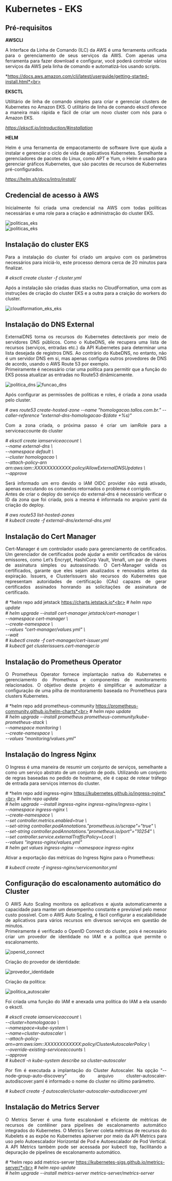 # Kubernetes - EKS

## Pré-requisitos

**AWSCLI**
<p style='text-align: justify;'>A Interface da Linha de Comando (ILC) da AWS é uma ferramenta unificada para o gerenciamento de seus serviços da AWS. Com apenas uma ferramenta para fazer download e configurar, você poderá controlar vários serviços da AWS pela linha de comando e automatizá-los usando scripts.<p>

*https://docs.aws.amazon.com/cli/latest/userguide/getting-started-install.html*<br>

**EKSCTL**
<p style='text-align: justify;'>Utilitário de linha de comando simples para criar e gerenciar clusters de Kubernetes no Amazon EKS. O utilitário de linha de comando eksctl oferece a maneira mais rápida e fácil de criar um novo cluster com nós para o Amazon EKS.<p>

*https://eksctl.io/introduction/#installation*

**HELM**
<p style='text-align: justify;'>Helm é uma ferramenta de empacotamento de software livre que ajuda a instalar e gerenciar o ciclo de vida de aplicativos Kubernetes. Semelhante a gerenciadores de pacotes do Linux, como APT e Yum, o Helm é usado para gerenciar gráficos Kubernetes, que são pacotes de recursos de Kubernetes pré-configurados.<p>

*https://helm.sh/docs/intro/install/*

## Credencial de acesso à AWS

<p style='text-align: justify;'>Inicialmente foi criada uma credencial na AWS com todas políticas necessárias e uma role para a criação e administração do cluster EKS.<p>

![politicas_eks](./prints/politicas_eks.png "Políticas EKS")<br>
![politicas_eks](./prints/amazoneksrole.png "Políticas EKS")

## Instalação do cluster EKS

<p style='text-align: justify;'>Para a instalação do cluster foi criado um arquivo com os parâmetros necessários para iniciá-lo, este processo demora cerca de 20 minutos para finalizar.<p>

\# *eksctl create cluster -f cluster.yml*<br>

<p style='text-align: justify;'>Após a instalação são criadas duas stacks no CloudFormation, uma com as instruções de criação do cluster EKS e a outra para a craição do workers do cluster.<p>

![cloudformation_eks_eks](./prints/cloudformation_eks_stacks.png "CloudFormation EKS Stacks")

## Instalação do DNS External

<p style='text-align: justify;'>ExternalDNS torna os recursos do Kubernetes detectáveis ​​por meio de servidores DNS públicos. Como o KubeDNS, ele recupera uma lista de recursos (serviços, entradas etc.) da API Kubernetes para determinar uma lista desejada de registros DNS. Ao contrário do KubeDNS, no entanto, não é um servidor DNS em si, mas apenas configura outros provedores de DNS de acordo, usando o AWS Route 53 por exemplo.<br>Primeiramente é necessário criar uma política para permitir que a função do EKS possa atualizar as entradas no Route53 dinâmicamente.<p>

![politica_dns](./prints/potilica_dns.png "Política DNS")
![funcao_dns](./prints/funcao_dns.png "Função DNS")

<p style='text-align: justify;'>Após configurar as permissões de políticas e roles, é criada a zona usada pelo cluster.<p>

\# *aws route53 create-hosted-zone --name "homologacao.tallos.com.br." --caller-reference "external-dns-homologacao-$(date +%s)"*

<p style='text-align: justify;'>Com a zona criada, o próxima passo é criar um iamRole para a serviceaccounte do cluster<p>

\# *eksctl create iamserviceaccount \\<br>
--name external-dns \\<br>
--namespace default \\<br>
--cluster homologacao \\<br>
--attach-policy-arn arn:aws:iam::XXXXXXXXXXXX:policy/AllowExternalDNSUpdates \\<br>
--approve*

<p style='text-align: justify;'>Será informado um erro devido o IAM OIDC provider não está ativado, apenas executando os comandos retornados o problema é corrigido.<br>
Antes de criar o deploy do serviço do external-dns é necessário verificar o ID da zona que foi criada, pois a mesma é informada no arquivo yaml da criação do deploy.<p>

\# *aws route53 list-hosted-zones*<br>
\# *kubectl create -f external-dns/external-dns.yml*

## Instalação do Cert Manager

<p style='text-align: justify;'>Cert-Manager é um controlador usado para gerenciamento de certificados. Um gerenciador de certificados pode ajudar a emitir certificados de vários emissores, como Let’s Encrypt, HashiCorp Vault, Venafi, um par de chaves de assinatura simples ou autoassinado. O Cert-Manager valida os certificados, garante que eles sejam atualizados e renovados antes da expiração. Issuers, e ClusterIssuers são recursos do Kubernetes que representam autoridades de certificação (CAs) capazes de gerar certificados assinados honrando as solicitações de assinatura de certificado.<p>

\# *helm repo add jetstack https://charts.jetstack.io*<br>
\# *helm repo update*<br>
\# *helm upgrade --install cert-manager jetstack/cert-manager \\<br>
--namespace cert-manager \\<br>
--create-namespace \\<br>
--values "cert-manager/values.yml" \\<br>
--wait*<br>
\# *kubectl create -f cert-manager/cert-issuer.yml*<br>
\# *kubectl get clusterissuers.cert-manager.io*

## Instalação do Prometheus Operator

<p style='text-align: justify;'>O Prometheus Operator fornece implantação nativa do Kubernetes e gerenciamento do Prometheus e componentes de monitoramento relacionados. O objetivo deste projeto é simplificar e automatizar a configuração de uma pilha de monitoramento baseada no Prometheus para clusters Kubernetes.<p>

\# *helm repo add prometheus-community https://prometheus-community.github.io/helm-charts*<br>
\# *helm repo update*<br>
\# *helm upgrade --install prometheus prometheus-community/kube-prometheus-stack \\<br>
--namespace monitoring \\<br>
--create-namespace \\<br>
--values "monitoring/values.yml"*

## Instalação do Ingress Nginx

<p style='text-align: justify;'>O Ingress é uma maneira de resumir um conjunto de serviços, semelhante a como um serviço abstrato de um conjunto de pods. Utilizando um conjunto de regras baseadas no pedido de hostname, ele é capaz de rotear tráfego de entrada para serviços internos do cluster.<p>

\# *helm repo add ingress-nginx https://kubernetes.github.io/ingress-nginx*<br>
\# *helm repo update*<br>
\# *helm upgrade --install ingress-nginx ingress-nginx/ingress-nginx \\<br>
--namespace ingress-nginx \\<br>
--create-namespace \\<br>
--set controller.metrics.enabled=true \\<br>
--set-string controller.podAnnotations."prometheus\.io/scrape"="true" \\<br>
--set-string controller.podAnnotations."prometheus\.io/port"="10254" \\<br>
--set controller.service.externalTrafficPolicy=Local \\<br>
--values "ingress-nginx/values.yml"*<br>
\# *helm get values ingress-nginx --namespace ingress-nginx*

<p style='text-align: justify;'>Ativar a exportação das métricas do Ingress Nginx para o Prometheus:<p>

\# *kubectl create -f ingress-nginx/servicemonitor.yml*

## Configuração do escalonamento automático do Cluster

<p style='text-align: justify;'>O AWS Auto Scaling monitora os aplicativos e ajusta automaticamente a capacidade para manter um desempenho constante e previsível pelo menor custo possível. Com o AWS Auto Scaling, é fácil configurar a escalabilidade de aplicativos para vários recursos em diversos serviços em questão de minutos.<br>
Primeiramente é verificado o OpenID Connect do cluster, pois é necessário criar um provedor de identidade no IAM e a política que permite o escalonamento.<p>

![openid_connect](./prints/openid_connect.png "OpenID Connect")<br>
<p style='text-align: justify;'>Criação do provedor de identidade:<p>

![provedor_identidade](./prints/provedor_identidade.png "Provedor Identidade")<br>
<p style='text-align: justify;'>Criação da política:<p>

![politica_autoscaler](./prints/politica_autoscaler.png "Politica AutoScaler")

<p style='text-align: justify;'>Foi criada uma função do IAM e anexada uma política do IAM a ela usando o eksctl.<p>

\# *eksctl create iamserviceaccount \\<br>
--cluster=homologacao \\<br>
--namespace=kube-system \\<br>
--name=cluster-autoscaler \\<br>
--attach-policy-arn=arn:aws:iam::XXXXXXXXXXXX:policy/ClusterAutoscalerPolicy \\<br>
--override-existing-serviceaccounts \\<br>
--approve*<br>
\# *kubectl -n kube-system describe sa cluster-autoscaler*

<p style='text-align: justify;'>Por fim é executada a implantação do Cluster Autoscaler. Na opção "--node-group-auto-discovery" do arquivo cluster-autoscaler-autodiscover.yaml é informado o nome do cluster no último parâmetro.<p>

\# *kubectl create -f autoscaler/cluster-autoscaler-autodiscover.yml*

## Instalação do Metrics Server

<p style='text-align: justify;'>O Metrics Server é uma fonte escalonável e eficiente de métricas de recursos de contêiner para pipelines de escalonamento automático integrados do Kubernetes.
O Metrics Server coleta métricas de recursos do Kubelets e as expõe no Kubernetes apiserver por meio da API Metrics para uso pelo Autoescalador Horizontal de Pod e Autoescalador de Pod Vertical. A API Metrics também pode ser acessada por kubectl top, facilitando a depuração de pipelines de escalonamento automático.<p>

\# *helm repo add metrics-server https://kubernetes-sigs.github.io/metrics-server/*<br>
\# *helm repo update*<br>
\# *helm upgrade --install metrics-server metrics-server/metrics-server*